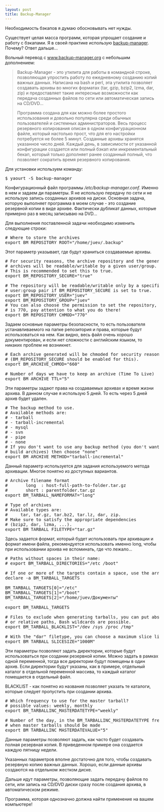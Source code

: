 ```yaml
--- 
layout: post
title: Backup-Manager
---
```

Необходимость бэкапов я думаю обосновывать нет нужды.

Существует целая масса программ, которая упрощает создание и работу с бэкапами. Я в своей практике использую <a href="http://www.backup-manager.org">backup-manager</a>. Почему? Ответ дальше...
<!--more-->
Вольный перевод с <a href="http://www.backup-manager.org/about/" target="_self">www.backup-manager.org</a> с небольшим дополнением:
<blockquote>Backup-Manager - это утилита для работы в командной строке, позволяющая упростить работу по ежедневному созданию копий важных данных. Написана на bash и perl, эта утилита позволяет создавать архивы во многих форматах (tar, gzip, bzip2, lzma, dar, zip) и предоставляет такие интересные возможности как передача созданных файлов по сети или автоматическая запись на CD/DVD...

Программа создана для как можно более простого использования и довольно популярна среди обычных пользователей и системных администраторов. Весь процесс резервного копирования описан в одном конфигурационном файле, который настолько прост, что для его настройки потребуется не более 5 минут. Созданные архивы хранятся указанное число дней. Каждый день, в зависимости от указанной конфигурации создается или полный бэкап или инкрементальный бекап, который только дополняет ранее созданный полный, что позволяет сократить время резервного копирования.</blockquote>
Для установки используем команду:
<pre>$ yaourt -S backup-manager</pre>

Конфигурационный файл программы <em>/etc/backup-manager.conf</em>. Именно в нем и задаем ди параметры. Я не использую передачу по сети и не использую запись созданных архивов на диски. Основная задача, которую выполняет программа в моем случае - это создание резервной копии в виде архиве. Фактически дубликат данных, которые примерно раз в месяц записываю на DVD...

Для выполнения поставленной задачи необходимо изменить следующие строки:
<pre># Where to store the archives
export BM_REPOSITORY_ROOT="/home/juev/.backup"</pre>

Этот параметр указывает, где будут храниться создаваемые архивы.
<pre># For security reasons, the archive repository and the generated
# archives will be readable/writable by a given user/group.
# This is recommended to set this to true.
export BM_REPOSITORY_SECURE="true"

# The repository will be readable/writable only by a specific
# user:group pair if BM_REPOSITORY_SECURE is set to true.
export BM_REPOSITORY_USER="juev"
export BM_REPOSITORY_GROUP="juev"
# You can also choose the permission to set the repository, default
# is 770, pay attention to what you do there!
export BM_REPOSITORY_CHMOD="770"</pre>

Задаем основные параметры безопасности, то есть пользователя устанавливаемого на папке репозитория и права, которые будут использоваться на нем. Как видно, весь файл очень хорошо документирован, и если нет сложности с английским языком, то никаких проблем не возникнет.
<pre># Each archive generated will be chmoded for security reasons
# (BM_REPOSITORY_SECURE should be enabled for this).
export BM_ARCHIVE_CHMOD="660"

# Number of days we have to keep an archive (Time To Live)
export BM_ARCHIVE_TTL="5"</pre>

Эти параметры задают права на создаваемых архивах и время жизни архива. В данном случае я использую 5 дней. То есть через 5 дней архив будет удален.
<pre># The backup method to use.
# Available methods are:
# - tarball
# - tarball-incremental
# - mysql
# - svn
# - pipe
# - none
# If you don't want to use any backup method (you don't want to
# build archives) then choose "none"
export BM_ARCHIVE_METHOD="tarball-incremental"</pre>

Данный параметр используется для задания используемого метода архивации. Многое понятно из доступных вариантов.
<pre># Archive filename format
#       long  : host-full-path-to-folder.tar.gz
#       short : parentfolder.tar.gz
export BM_TARBALL_NAMEFORMAT="long"

# Type of archives
# Available types are:
#     tar, tar.gz, tar.bz2, tar.lz, dar, zip.
# Make sure to satisfy the appropriate dependencies
# (bzip2, dar, lzma, ...).
export BM_TARBALL_FILETYPE="tar.gz"</pre>

Здесь задается формат, который будет использовать при архивации и формат имени файла, рекомендуется использовать именно long, чтобы при использовании архива не вспоминать, где что лежало...
<pre># Paths without spaces in their name:
# export BM_TARBALL_DIRECTORIES="/etc /boot"

# If one or more of the targets contain a space, use the array:
declare -a BM_TARBALL_TARGETS

BM_TARBALL_TARGETS[0]="/etc"
BM_TARBALL_TARGETS[1]="/boot"
BM_TARBALL_TARGETS[2]="/home/juev/Документы"

export BM_TARBALL_TARGETS

# Files to exclude when generating tarballs, you can put absolute
# or relative paths, Bash wildcards are possible.
export BM_TARBALL_BLACKLIST="/dev /sys /proc /tmp"

# With the "dar" filetype, you can choose a maximum slice limit.
export BM_TARBALL_SLICESIZE="1000M"</pre>

Эти параметры позволяют задать директории, которые будут использоваться при создании резервной копии. Можно задать в рамках одной переменной, тогда все директории будут помещены в один архив. Если директории будут указаны, как в примере, отдельный каталог в отдельной переменной массива, то каждый каталог помещается в отдельный файл.

BLACKLIST - как понятно из названия позволяет указать те каталоги, которые следует пропустить при создании архива.
<pre># Which frequency to use for the master tarball?
# possible values: weekly, monthly
export BM_TARBALLINC_MASTERDATETYPE="weekly"

# Number of the day, in the BM_TARBALLINC_MASTERDATETYPE frequency
# when master tarballs should be made
export BM_TARBALLINC_MASTERDATEVALUE="5"</pre>

Данные параметры позволяют задать, как часто будет создавать полная резервная копия. В приведенном примере она создается каждую пятницу недели.

Указанных параметров вполне достаточно для того, чтобы создавать резервную копию важных данных. Хорошо, если данные архивы создаются на отдельном жестком диске.

Дальше идут параметры, позволяющие задать передачу файлов по сети, или запись на CD/DVD диски сразу после создания архива, в автоматическом режиме.

Программа, которая однозначно должна найти применение на вашем компьютере!

